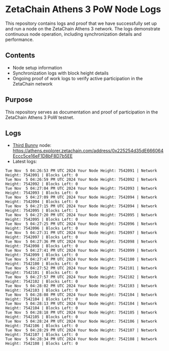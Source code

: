 # ZetaChain Athens 3 PoW Node Logs
This repository contains logs and proof that we have successfully set up and run a node on the ZetaChain Athens 3 network. The logs demonstrate continuous node operation, including synchronization details and performance.

## Contents
- Node setup information
- Synchronization logs with block height details
- Ongoing proof of work logs to verify active participation in the ZetaChain network

## Purpose
This repository serves as documentation and proof of participation in the ZetaChain Athens 3 PoW testnet.

## Logs

- [Third Bunny](https://thirdbunny.xyz/) node: https://athens.explorer.zetachain.com/address/0x225254d35dE666064Eccc5ce16eF1D8bF8D7b5EE
- Latest logs:
```
Tue Nov  5 04:26:53 PM UTC 2024 Your Node Height: 7542091 | Network Height: 7542091 | Blocks Left: 0
Tue Nov  5 04:26:59 PM UTC 2024 Your Node Height: 7542092 | Network Height: 7542092 | Blocks Left: 0
Tue Nov  5 04:27:04 PM UTC 2024 Your Node Height: 7542093 | Network Height: 7542093 | Blocks Left: 0
Tue Nov  5 04:27:09 PM UTC 2024 Your Node Height: 7542094 | Network Height: 7542094 | Blocks Left: 0
Tue Nov  5 04:27:15 PM UTC 2024 Your Node Height: 7542094 | Network Height: 7542095 | Blocks Left: 1
Tue Nov  5 04:27:20 PM UTC 2024 Your Node Height: 7542095 | Network Height: 7542095 | Blocks Left: 0
Tue Nov  5 04:27:25 PM UTC 2024 Your Node Height: 7542096 | Network Height: 7542096 | Blocks Left: 0
Tue Nov  5 04:27:31 PM UTC 2024 Your Node Height: 7542097 | Network Height: 7542097 | Blocks Left: 0
Tue Nov  5 04:27:36 PM UTC 2024 Your Node Height: 7542098 | Network Height: 7542098 | Blocks Left: 0
Tue Nov  5 04:27:41 PM UTC 2024 Your Node Height: 7542099 | Network Height: 7542099 | Blocks Left: 0
Tue Nov  5 04:27:47 PM UTC 2024 Your Node Height: 7542100 | Network Height: 7542100 | Blocks Left: 0
Tue Nov  5 04:27:52 PM UTC 2024 Your Node Height: 7542101 | Network Height: 7542101 | Blocks Left: 0
Tue Nov  5 04:27:57 PM UTC 2024 Your Node Height: 7542102 | Network Height: 7542102 | Blocks Left: 0
Tue Nov  5 04:28:02 PM UTC 2024 Your Node Height: 7542103 | Network Height: 7542103 | Blocks Left: 0
Tue Nov  5 04:28:08 PM UTC 2024 Your Node Height: 7542104 | Network Height: 7542104 | Blocks Left: 0
Tue Nov  5 04:28:13 PM UTC 2024 Your Node Height: 7542104 | Network Height: 7542104 | Blocks Left: 0
Tue Nov  5 04:28:18 PM UTC 2024 Your Node Height: 7542105 | Network Height: 7542105 | Blocks Left: 0
Tue Nov  5 04:28:24 PM UTC 2024 Your Node Height: 7542106 | Network Height: 7542106 | Blocks Left: 0
Tue Nov  5 04:28:29 PM UTC 2024 Your Node Height: 7542107 | Network Height: 7542107 | Blocks Left: 0
Tue Nov  5 04:28:34 PM UTC 2024 Your Node Height: 7542108 | Network Height: 7542108 | Blocks Left: 0
```
